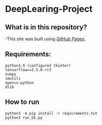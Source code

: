 # DeepLearing-Project

## What is in this repository?
-This site was built using [GitHub Pages](https://pages.github.com/lihongwei970/DeepLearing-Project/run_UI.py).
## Requirements:
```
python3.9 (configured tkinter)
tensorflow==2.5.0-rc3
numpy
imutils
opencv-python
dlib
```

## How to run
```
python3 -m pip install -r requirements.txt
python3 run_UI.py
```

